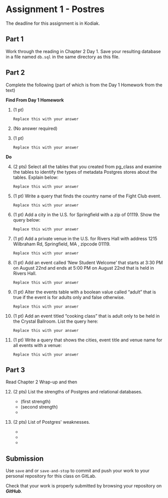 
# Assignment 1 - Postres

The deadline for this assignment is in Kodiak.

## Part 1

Work through the reading in Chapter 2 Day 1. Save your resulting database
in a file named `db.sql` in the same directory as this file.

## Part 2

Complete the following (part of which is from the Day 1 Homework from the text)

**Find From Day 1 Homework**

1. (1 pt)

    ```
    Replace this with your answer
    ```

2. (No answer required)

1. (1 pt)

    ```
    Replace this with your answer
    ```

**Do**

4. (2 pts) Select all the tables that you created from pg_class and examine the tables to identify the types of metadata Postgres stores about the tables. Explain below:

    ```
    Replace this with your answer
    ```

5. (1 pt) Write a query that finds the country name of the Fight Club event.

    ```
    Replace this with your answer
    ```

3. (1 pt) Add a city in the U.S. for Springfield with a zip of 01119. Show the query below:

    ```
    Replace this with your answer
    ```

4. (1 pt) Add a private venue in the U.S. for Rivers Hall with address 1215 Wilbraham Rd, Springfield, MA , zipcode 01119.

    ```
    Replace this with your answer
    ```

5. (1 pt) Add an event called ‘New Student Welcome’ that starts at 3:30 PM on August 22nd and ends at 5:00 PM on August 22nd that is held in Rivers Hall.

    ```
    Replace this with your answer
    ```

6. (1 pt) Alter the events table with a boolean value called “adult” that is true if the event is for adults only and false otherwise.

    ```
    Replace this with your answer
    ```

7. (1 pt) Add an event titled “cooking class” that is adult only to be held in the Crystal Ballroom. List the query here:

    ```
    Replace this with your answer
    ```

8. (1 pt) Write a query that shows the cities, event title and venue name for all events with a venue:

    ```
    Replace this with your answer
    ```

## Part 3

Read Chapter 2 Wrap-up and then

12. (2 pts) List the strengths of Postgres and relational databases.

    * (first strength)
    * (second strength)
    *

13. (2 pts) List of Postgres' weaknesses.

    *
    *
    *

## Submission

Use `save` and or `save-and-stop` to commit and push your work to your
personal repository for this class on GitLab.

Check that your work is properly submitted by browsing your repository
on ***GitHub***.
